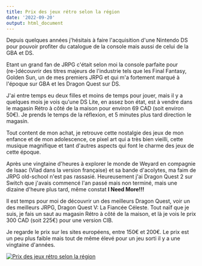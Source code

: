 ```yaml
---
title: Prix des jeux rétro selon la région 
date: '2022-09-20'
output: html_document
---
```


Depuis quelques années j'hésitais à faire l'acquisition d'une Nintendo DS pour pouvoir profiter du catalogue de la console mais aussi de celui de la GBA et DS.

Etant un grand fan de JRPG c'était selon moi la console parfaite pour (re-)découvrir des titres majeurs de l'industrie tels que les Final Fantasy, Golden Sun, un de mes premiers JRPG et qui m'a fortement marqué à l'époque sur GBA et les Dragon Quest sur DS.

J'ai entre temps eu deux filles et moins de temps pour jouer, mais il y a quelques mois je vois qu'une DS Lite, en assez bon état, est à vendre dans le magasin Rétro à côté de la maison pour environ 69 CAD (soit environ 50€). Je prends le temps de la réflexion, et 5 minutes plus tard direction le magasin.

Tout content de mon achat, je retrouve cette nostalgie des jeux de mon enfance et de mon adolescence, ce pixel art qui a très bien vieilli, cette musique magnifique et tant d'autres aspects qui font le charme des jeux de cette époque.

Après une vingtaine d'heures à explorer le monde de Weyard en compagnie de Isaac (Vlad dans la version française) et sa bande d'acolytes, ma faim de JRPG old-school n'est pas rassasié. Heureusement j'ai Dragon Quest 2 sur Switch que j'avais commencé l'an passé mais non terminé, mais une dizaine d'heure plus tard, même constat **I Need More!!!**

Il est temps pour moi de découvrir un des meilleurs Dragon Quest, voir un des meilleurs JRPG, Dragon Quest V: La Fiancée Céleste. Tout naïf que je suis, je fais un saut au magasin Rétro à côté de la maison, et là je vois le prix 300 CAD (soit 225€) pour une version CIB.

Je regarde le prix sur les sites européens, entre 150€ et 200€. Le prix est un peu plus faible mais tout de même élevé pour un jeu sorti il y a une vingtaine d'années.

<!DOCTYPE html>

<html>
    <head>
        <title> Tableau Dashborad </title>
    </head>
    <body>
        <div class='tableauPlaceholder' id='viz1663728699610' style='position: relative'>
          <noscript>
            <a href='#'>
              <img alt='Prix des jeux rétro selon la région ' src='https:&#47;&#47;public.tableau.com&#47;static&#47;images&#47;Pr&#47;PrixdesjeuxRtroselonlargion&#47;Prixdesjeuxrtroselonlargion&#47;1_rss.png' style='border: none' />
            </a>
          </noscript>
          <object class='tableauViz'  style='display:none;'>
            <param name='host_url' value='https%3A%2F%2Fpublic.tableau.com%2F' />
            <param name='embed_code_version' value='3' /> 
            <param name='site_root' value='' />
            <param name='name' value='PrixdesjeuxRtroselonlargion&#47;Prixdesjeuxrtroselonlargion' />
            <param name='tabs' value='no' />
            <param name='toolbar' value='yes' />
            <param name='static_image' value='https:&#47;&#47;public.tableau.com&#47;static&#47;images&#47;Pr&#47;PrixdesjeuxRtroselonlargion&#47;Prixdesjeuxrtroselonlargion&#47;1.png' />
            <param name='animate_transition' value='yes' />
            <param name='display_static_image' value='yes' />
            <param name='display_spinner' value='yes' />
            <param name='display_overlay' value='yes' />
            <param name='display_count' value='yes' /><
            param name='language' value='fr-FR' /></object></div>        
        <script type='text/javascript'>                    
        var divElement = document.getElementById('viz1663728699610');                    
        var vizElement = divElement.getElementsByTagName('object')[0];                    
        if ( divElement.offsetWidth > 800 ) { vizElement.style.width='1000px';vizElement.style.height='827px';} 
        else if ( divElement.offsetWidth > 500 ) { vizElement.style.width='1000px';vizElement.style.height='827px';} 
        else { vizElement.style.width='100%';vizElement.style.height='1377px';}                     
        var scriptElement = document.createElement('script');                  
        scriptElement.src = 'https://public.tableau.com/javascripts/api/viz_v1.js';
        vizElement.parentNode.insertBefore(scriptElement, vizElement);                
      </script>
    </body>
</html>
